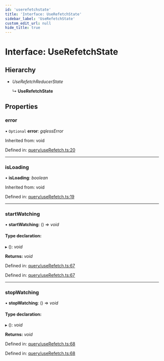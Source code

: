 ```yaml
---
id: 'userefetchstate'
title: 'Interface: UseRefetchState'
sidebar_label: 'UseRefetchState'
custom_edit_url: null
hide_title: true
---
```


# Interface: UseRefetchState

## Hierarchy

- _UseRefetchReducerState_

  ↳ **UseRefetchState**

## Properties

### error

• `Optional` **error**: _gqlessError_

Inherited from: void

Defined in: [query/useRefetch.ts:20](https://github.com/gqless/gqless/blob/master/packages/react/src/query/useRefetch.ts#L20)

---

### isLoading

• **isLoading**: _boolean_

Inherited from: void

Defined in: [query/useRefetch.ts:19](https://github.com/gqless/gqless/blob/master/packages/react/src/query/useRefetch.ts#L19)

---

### startWatching

• **startWatching**: () => _void_

#### Type declaration:

▸ (): _void_

**Returns:** _void_

Defined in: [query/useRefetch.ts:67](https://github.com/gqless/gqless/blob/master/packages/react/src/query/useRefetch.ts#L67)

Defined in: [query/useRefetch.ts:67](https://github.com/gqless/gqless/blob/master/packages/react/src/query/useRefetch.ts#L67)

---

### stopWatching

• **stopWatching**: () => _void_

#### Type declaration:

▸ (): _void_

**Returns:** _void_

Defined in: [query/useRefetch.ts:68](https://github.com/gqless/gqless/blob/master/packages/react/src/query/useRefetch.ts#L68)

Defined in: [query/useRefetch.ts:68](https://github.com/gqless/gqless/blob/master/packages/react/src/query/useRefetch.ts#L68)

